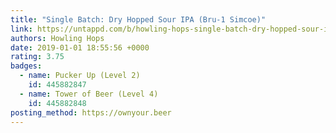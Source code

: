 ```yaml
---
title: "Single Batch: Dry Hopped Sour IPA (Bru-1 Simcoe)"
link: https://untappd.com/b/howling-hops-single-batch-dry-hopped-sour-ipa-bru-1-simcoe/2918108
authors: Howling Hops
date: 2019-01-01 18:55:56 +0000
rating: 3.75
badges:
  - name: Pucker Up (Level 2)
    id: 445882847
  - name: Tower of Beer (Level 4)
    id: 445882848
posting_method: https://ownyour.beer
---
```

